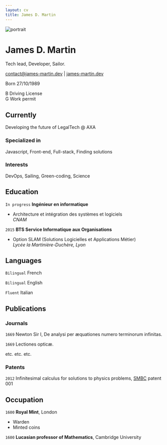 ```yaml
---
layout: cv
title: James D. Martin
---
```

![portrait]({{site.url}}/assets/img/portrait.jpg)
# James D. Martin
Tech lead, Developer, Sailor.

<div id="webaddress">
<a href="contact@james-martin.dev">contact@james-martin.dev</a>
| <a href="https://james-martin.dev">james-martin.dev</a>
</div>

Born 27/10/1989

B Driving License  
G Work permit

## Currently

Developing the future of LegalTech @ AXA

### Specialized in

Javascript, Front-end, Full-stack, Finding solutions

### Interests

DevOps, Sailing, Green-coding, Science

## Education

`In progress`
__Ingénieur en informatique__

- Architecture et intégration des systèmes et logiciels  
_CNAM_

`2015`
__BTS Service Informatique aux Organisations__
- Option SLAM (Solutions Logicielles et Applications Métier)  
_Lycée la Martinière-Duchère, Lyon_

## Languages

`Bilingual`
French

`Bilingual`
English

`Fluent`
Italian


## Publications

<!-- A list is also available [online](http://scholar.google.co.uk/citations?user=LTOTl0YAAAAJ) -->

### Journals

`1669`
Newton Sir I, De analysi per æquationes numero terminorum infinitas. 

`1669`
Lectiones opticæ.

etc. etc. etc.

### Patents

`2012`
Infinitesimal calculus for solutions to physics problems, [SMBC](http://www.techdirt.com/articles/20121011/09312820678/if-patents-had-been-around-time-newton.shtml) patent 001


## Occupation

`1600`
__Royal Mint__, London

- Warden
- Minted coins

`1600`
__Lucasian professor of Mathematics__, Cambridge University



<!-- ### Footer

Last updated: May 2013 -->


